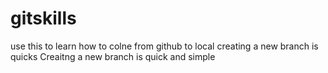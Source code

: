 # gitskills
use this to learn how to colne from github to local
creating a new branch is quicks
Creaitng a new branch is quick and simple
